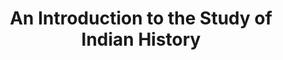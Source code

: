 ---
authors: DD Kosambi
title: An Introduction to the Study of Indian History
layout: book
link: false
---